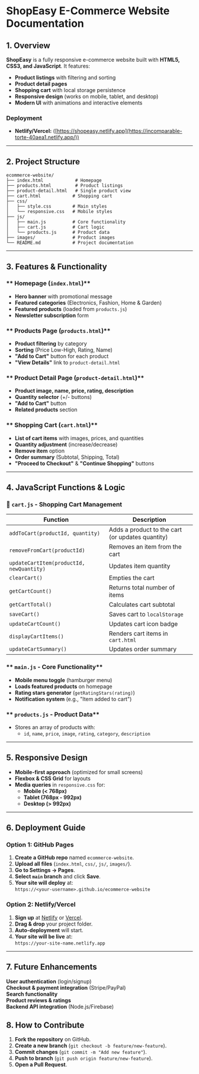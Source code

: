 # **ShopEasy E-Commerce Website Documentation**

## **1. Overview**
**ShopEasy** is a fully responsive e-commerce website built with **HTML5, CSS3, and JavaScript**. It features:
- **Product listings** with filtering and sorting
- **Product detail pages**
- **Shopping cart** with local storage persistence
- **Responsive design** (works on mobile, tablet, and desktop)
- **Modern UI** with animations and interactive elements

### **Deployment**
- **Netlify/Vercel:** ([https://shopeasy.netlify.app](https://incomparable-torte-40aea1.netlify.app/))  

---

## **2. Project Structure**
```
ecommerce-website/
├── index.html            # Homepage
├── products.html         # Product listings
├── product-detail.html   # Single product view
├── cart.html            # Shopping cart
├── css/
│   ├── style.css        # Main styles
│   └── responsive.css   # Mobile styles
├── js/
│   ├── main.js          # Core functionality
│   ├── cart.js          # Cart logic
│   └── products.js      # Product data
├── images/              # Product images
└── README.md            # Project documentation
```

---

## **3. Features & Functionality**

### ** Homepage (`index.html`)**
- **Hero banner** with promotional message
- **Featured categories** (Electronics, Fashion, Home & Garden)
- **Featured products** (loaded from `products.js`)
- **Newsletter subscription** form

### ** Products Page (`products.html`)**
- **Product filtering** by category
- **Sorting** (Price Low-High, Rating, Name)
- **"Add to Cart"** button for each product
- **"View Details"** link to `product-detail.html`

### ** Product Detail Page (`product-detail.html`)**
- **Product image, name, price, rating, description**
- **Quantity selector** (+/- buttons)
- **"Add to Cart"** button
- **Related products** section

### ** Shopping Cart (`cart.html`)**
- **List of cart items** with images, prices, and quantities
- **Quantity adjustment** (increase/decrease)
- **Remove item** option
- **Order summary** (Subtotal, Shipping, Total)
- **"Proceed to Checkout"** & **"Continue Shopping"** buttons

---

## **4. JavaScript Functions & Logic**

### **🛒 `cart.js` - Shopping Cart Management**
| Function | Description |
|----------|------------|
| `addToCart(productId, quantity)` | Adds a product to the cart (or updates quantity) |
| `removeFromCart(productId)` | Removes an item from the cart |
| `updateCartItem(productId, newQuantity)` | Updates item quantity |
| `clearCart()` | Empties the cart |
| `getCartCount()` | Returns total number of items |
| `getCartTotal()` | Calculates cart subtotal |
| `saveCart()` | Saves cart to `localStorage` |
| `updateCartCount()` | Updates cart icon badge |
| `displayCartItems()` | Renders cart items in `cart.html` |
| `updateCartSummary()` | Updates order summary |

### ** `main.js` - Core Functionality**
- **Mobile menu toggle** (hamburger menu)
- **Loads featured products** on homepage
- **Rating stars generator** (`getRatingStars(rating)`)
- **Notification system** (e.g., "Item added to cart")

### ** `products.js` - Product Data**
- Stores an array of products with:
  - `id`, `name`, `price`, `image`, `rating`, `category`, `description`

---

## **5. Responsive Design**
- **Mobile-first approach** (optimized for small screens)
- **Flexbox & CSS Grid** for layouts
- **Media queries** in `responsive.css` for:
  - **Mobile (< 768px)**
  - **Tablet (768px - 992px)**
  - **Desktop (> 992px)**

---

## **6. Deployment Guide**
### **Option 1: GitHub Pages**
1. **Create a GitHub repo** named `ecommerce-website`.
2. **Upload all files** (`index.html`, `css/`, `js/`, `images/`).
3. **Go to Settings → Pages**.
4. **Select `main` branch** and click **Save**.
5. **Your site will deploy** at:  
   `https://<your-username>.github.io/ecommerce-website`

### **Option 2: Netlify/Vercel**
1. **Sign up** at [Netlify](https://netlify.com) or [Vercel](https://vercel.com).
2. **Drag & drop** your project folder.
3. **Auto-deployment** will start.
4. **Your site will be live** at:  
   `https://your-site-name.netlify.app`

---

## **7. Future Enhancements**
 **User authentication** (login/signup)  
 **Checkout & payment integration** (Stripe/PayPal)  
 **Search functionality**  
 **Product reviews & ratings**  
**Backend API integration** (Node.js/Firebase)  



## **8. How to Contribute**
1. **Fork the repository** on GitHub.
2. **Create a new branch** (`git checkout -b feature/new-feature`).
3. **Commit changes** (`git commit -m "Add new feature"`).
4. **Push to branch** (`git push origin feature/new-feature`).
5. **Open a Pull Request**.



